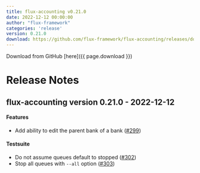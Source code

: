 ```yaml
---
title: flux-accounting v0.21.0
date: 2022-12-12 00:00:00
author: "flux-framework"
categories: 'release'
version: 0.21.0
download: https://github.com/flux-framework/flux-accounting/releases/download/v0.21.0/flux-accounting-0.21.0.tar.gz
---
```


Download from GitHub [here]({{ page.download }})

# Release Notes

flux-accounting version 0.21.0 - 2022-12-12
-------------------------------------------

#### Features

* Add ability to edit the parent bank of a bank ([#299](https://github.com/flux-framework/flux-accounting/issues/299))

#### Testsuite

* Do not assume queues default to stopped ([#302](https://github.com/flux-framework/flux-accounting/issues/302))
* Stop all queues with `--all` option ([#303](https://github.com/flux-framework/flux-accounting/issues/303))
